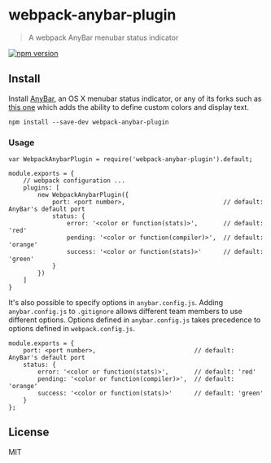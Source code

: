 # webpack-anybar-plugin

> A webpack AnyBar menubar status indicator

[![npm version](https://img.shields.io/npm/v/webpack-anybar-plugin.svg?style=flat-square)](https://www.npmjs.com/package/webpack-anybar-plugin)

## Install

Install [AnyBar](https://github.com/tonsky/AnyBar), an OS X menubar status indicator, or any of its forks such as [this one](https://github.com/sfsam/AnyBar) which adds the ability to define custom colors and display text.

```
npm install --save-dev webpack-anybar-plugin
```

### Usage

```
var WebpackAnybarPlugin = require('webpack-anybar-plugin').default;

module.exports = {
    // webpack configuration ...
    plugins: [
        new WebpackAnybarPlugin({
            port: <port number>,                           // default: AnyBar's default port
            status: {
                error: '<color or function(stats)>',       // default: 'red'
                pending: '<color or function(compiler)>',  // default: 'orange'
                success: '<color or function(stats)>'      // default: 'green'
            }
        })
    ]
}
```

It's also possible to specify options in `anybar.config.js`. Adding `anybar.config.js` to `.gitignore` allows different team members to use different options. Options defined in `anybar.config.js` takes precedence to options defined in `webpack.config.js`.

```
module.exports = {
    port: <port number>,                           // default: AnyBar's default port
    status: {
        error: '<color or function(stats)>',       // default: 'red'
        pending: '<color or function(compiler)>',  // default: 'orange'
        success: '<color or function(stats)>'      // default: 'green'
    }
};
```

## License

MIT
